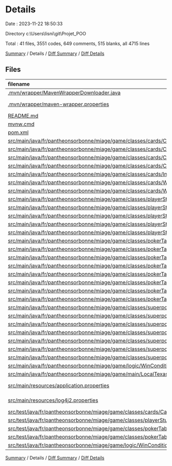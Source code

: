 # Details

Date : 2023-11-22 18:50:33

Directory c:\\Users\\lisni\\git\\Projet_POO

Total : 41 files,  3551 codes, 649 comments, 515 blanks, all 4715 lines

[Summary](results.md) / Details / [Diff Summary](diff.md) / [Diff Details](diff-details.md)

## Files
| filename | language | code | comment | blank | total |
| :--- | :--- | ---: | ---: | ---: | ---: |
| [.mvn/wrapper/MavenWrapperDownloader.java](/.mvn/wrapper/MavenWrapperDownloader.java) | Java | 76 | 31 | 11 | 118 |
| [.mvn/wrapper/maven-wrapper.properties](/.mvn/wrapper/maven-wrapper.properties) | Java Properties | 2 | 0 | 1 | 3 |
| [README.md](/README.md) | Markdown | 20 | 0 | 16 | 36 |
| [mvnw.cmd](/mvnw.cmd) | Batch | 96 | 51 | 36 | 183 |
| [pom.xml](/pom.xml) | XML | 145 | 0 | 20 | 165 |
| [src/main/java/fr/pantheonsorbonne/miage/game/classes/cards/Card.java](/src/main/java/fr/pantheonsorbonne/miage/game/classes/cards/Card.java) | Java | 50 | 11 | 14 | 75 |
| [src/main/java/fr/pantheonsorbonne/miage/game/classes/cards/CardColor.java](/src/main/java/fr/pantheonsorbonne/miage/game/classes/cards/CardColor.java) | Java | 25 | 3 | 6 | 34 |
| [src/main/java/fr/pantheonsorbonne/miage/game/classes/cards/CardValue.java](/src/main/java/fr/pantheonsorbonne/miage/game/classes/cards/CardValue.java) | Java | 62 | 18 | 9 | 89 |
| [src/main/java/fr/pantheonsorbonne/miage/game/classes/cards/ConsoleColors.java](/src/main/java/fr/pantheonsorbonne/miage/game/classes/cards/ConsoleColors.java) | Java | 60 | 8 | 9 | 77 |
| [src/main/java/fr/pantheonsorbonne/miage/game/classes/cards/InvertedCard.java](/src/main/java/fr/pantheonsorbonne/miage/game/classes/cards/InvertedCard.java) | Java | 6 | 2 | 5 | 13 |
| [src/main/java/fr/pantheonsorbonne/miage/game/classes/cards/WinCondition.java](/src/main/java/fr/pantheonsorbonne/miage/game/classes/cards/WinCondition.java) | Java | 15 | 12 | 6 | 33 |
| [src/main/java/fr/pantheonsorbonne/miage/game/classes/cards/WinningCombination.java](/src/main/java/fr/pantheonsorbonne/miage/game/classes/cards/WinningCombination.java) | Java | 36 | 0 | 6 | 42 |
| [src/main/java/fr/pantheonsorbonne/miage/game/classes/playerStuff/NetworkPlayerBot.java](/src/main/java/fr/pantheonsorbonne/miage/game/classes/playerStuff/NetworkPlayerBot.java) | Java | 141 | 1 | 9 | 151 |
| [src/main/java/fr/pantheonsorbonne/miage/game/classes/playerStuff/Player.java](/src/main/java/fr/pantheonsorbonne/miage/game/classes/playerStuff/Player.java) | Java | 153 | 8 | 36 | 197 |
| [src/main/java/fr/pantheonsorbonne/miage/game/classes/playerStuff/PlayerBot.java](/src/main/java/fr/pantheonsorbonne/miage/game/classes/playerStuff/PlayerBot.java) | Java | 33 | 13 | 5 | 51 |
| [src/main/java/fr/pantheonsorbonne/miage/game/classes/playerStuff/PlayerBotSmarter.java](/src/main/java/fr/pantheonsorbonne/miage/game/classes/playerStuff/PlayerBotSmarter.java) | Java | 29 | 4 | 3 | 36 |
| [src/main/java/fr/pantheonsorbonne/miage/game/classes/playerStuff/PlayerHand.java](/src/main/java/fr/pantheonsorbonne/miage/game/classes/playerStuff/PlayerHand.java) | Java | 46 | 0 | 12 | 58 |
| [src/main/java/fr/pantheonsorbonne/miage/game/classes/pokerTableStuff/AllInPot.java](/src/main/java/fr/pantheonsorbonne/miage/game/classes/pokerTableStuff/AllInPot.java) | Java | 6 | 7 | 6 | 19 |
| [src/main/java/fr/pantheonsorbonne/miage/game/classes/pokerTableStuff/Blind.java](/src/main/java/fr/pantheonsorbonne/miage/game/classes/pokerTableStuff/Blind.java) | Java | 25 | 1 | 9 | 35 |
| [src/main/java/fr/pantheonsorbonne/miage/game/classes/pokerTableStuff/DealerHand.java](/src/main/java/fr/pantheonsorbonne/miage/game/classes/pokerTableStuff/DealerHand.java) | Java | 52 | 3 | 9 | 64 |
| [src/main/java/fr/pantheonsorbonne/miage/game/classes/pokerTableStuff/Deck.java](/src/main/java/fr/pantheonsorbonne/miage/game/classes/pokerTableStuff/Deck.java) | Java | 53 | 15 | 13 | 81 |
| [src/main/java/fr/pantheonsorbonne/miage/game/classes/pokerTableStuff/NetworkPokerTableAutomatisee.java](/src/main/java/fr/pantheonsorbonne/miage/game/classes/pokerTableStuff/NetworkPokerTableAutomatisee.java) | Java | 189 | 23 | 17 | 229 |
| [src/main/java/fr/pantheonsorbonne/miage/game/classes/pokerTableStuff/PokerTable.java](/src/main/java/fr/pantheonsorbonne/miage/game/classes/pokerTableStuff/PokerTable.java) | Java | 438 | 119 | 55 | 612 |
| [src/main/java/fr/pantheonsorbonne/miage/game/classes/pokerTableStuff/PokerTableAutomatisee.java](/src/main/java/fr/pantheonsorbonne/miage/game/classes/pokerTableStuff/PokerTableAutomatisee.java) | Java | 136 | 19 | 17 | 172 |
| [src/main/java/fr/pantheonsorbonne/miage/game/classes/pokerTableStuff/Pot.java](/src/main/java/fr/pantheonsorbonne/miage/game/classes/pokerTableStuff/Pot.java) | Java | 55 | 14 | 4 | 73 |
| [src/main/java/fr/pantheonsorbonne/miage/game/classes/superpowers/Superpower.java](/src/main/java/fr/pantheonsorbonne/miage/game/classes/superpowers/Superpower.java) | Java | 35 | 0 | 7 | 42 |
| [src/main/java/fr/pantheonsorbonne/miage/game/classes/superpowers/SuperpowerAdd.java](/src/main/java/fr/pantheonsorbonne/miage/game/classes/superpowers/SuperpowerAdd.java) | Java | 21 | 0 | 4 | 25 |
| [src/main/java/fr/pantheonsorbonne/miage/game/classes/superpowers/SuperpowerAddHidden.java](/src/main/java/fr/pantheonsorbonne/miage/game/classes/superpowers/SuperpowerAddHidden.java) | Java | 19 | 0 | 4 | 23 |
| [src/main/java/fr/pantheonsorbonne/miage/game/classes/superpowers/SuperpowerDestroy.java](/src/main/java/fr/pantheonsorbonne/miage/game/classes/superpowers/SuperpowerDestroy.java) | Java | 18 | 0 | 3 | 21 |
| [src/main/java/fr/pantheonsorbonne/miage/game/classes/superpowers/SuperpowerOther.java](/src/main/java/fr/pantheonsorbonne/miage/game/classes/superpowers/SuperpowerOther.java) | Java | 18 | 0 | 4 | 22 |
| [src/main/java/fr/pantheonsorbonne/miage/game/classes/superpowers/SuperpowerSelf.java](/src/main/java/fr/pantheonsorbonne/miage/game/classes/superpowers/SuperpowerSelf.java) | Java | 19 | 0 | 2 | 21 |
| [src/main/java/fr/pantheonsorbonne/miage/game/classes/superpowers/SuperpowerShow.java](/src/main/java/fr/pantheonsorbonne/miage/game/classes/superpowers/SuperpowerShow.java) | Java | 30 | 3 | 4 | 37 |
| [src/main/java/fr/pantheonsorbonne/miage/game/logic/WinConditionLogic.java](/src/main/java/fr/pantheonsorbonne/miage/game/logic/WinConditionLogic.java) | Java | 232 | 103 | 26 | 361 |
| [src/main/java/fr/pantheonsorbonne/miage/game/main/LocalTexasHoldEm.java](/src/main/java/fr/pantheonsorbonne/miage/game/main/LocalTexasHoldEm.java) | Java | 21 | 0 | 7 | 28 |
| [src/main/resources/application.properties](/src/main/resources/application.properties) | Java Properties | 9 | 35 | 8 | 52 |
| [src/main/resources/log4j2.properties](/src/main/resources/log4j2.properties) | Java Properties | 10 | 16 | 4 | 30 |
| [src/test/java/fr/pantheonsorbonne/miage/game/classes/cards/CardsTest.java](/src/test/java/fr/pantheonsorbonne/miage/game/classes/cards/CardsTest.java) | Java | 75 | 6 | 8 | 89 |
| [src/test/java/fr/pantheonsorbonne/miage/game/classes/playerStuff/PlayerTests.java](/src/test/java/fr/pantheonsorbonne/miage/game/classes/playerStuff/PlayerTests.java) | Java | 21 | 1 | 5 | 27 |
| [src/test/java/fr/pantheonsorbonne/miage/game/classes/pokerTableStuff/BlindsTest.java](/src/test/java/fr/pantheonsorbonne/miage/game/classes/pokerTableStuff/BlindsTest.java) | Java | 37 | 3 | 8 | 48 |
| [src/test/java/fr/pantheonsorbonne/miage/game/classes/pokerTableStuff/PokerTableTest.java](/src/test/java/fr/pantheonsorbonne/miage/game/classes/pokerTableStuff/PokerTableTest.java) | Java | 770 | 90 | 60 | 920 |
| [src/test/java/fr/pantheonsorbonne/miage/game/logic/WinConditionLogicTest.java](/src/test/java/fr/pantheonsorbonne/miage/game/logic/WinConditionLogicTest.java) | Java | 267 | 29 | 27 | 323 |

[Summary](results.md) / Details / [Diff Summary](diff.md) / [Diff Details](diff-details.md)